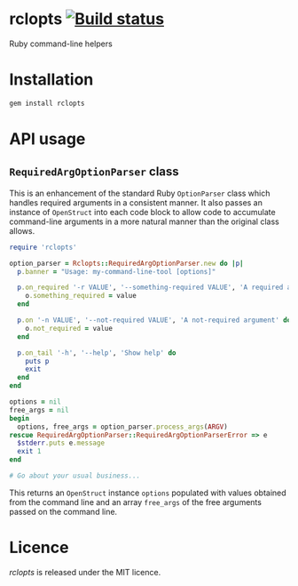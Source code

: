 # rclopts [![Build status](https://travis-ci.org/rcook/rclopts.png)](https://travis-ci.org/rcook/rclopts)

Ruby command-line helpers

# Installation

```bash
gem install rclopts
```

# API usage

## `RequiredArgOptionParser` class

This is an enhancement of the standard Ruby `OptionParser` class which handles
required arguments in a consistent manner. It also passes an instance of
`OpenStruct` into each code block to allow code to accumulate command-line
arguments in a more natural manner than the original class allows.

```ruby
require 'rclopts'

option_parser = Rclopts::RequiredArgOptionParser.new do |p|
  p.banner = "Usage: my-command-line-tool [options]"

  p.on_required '-r VALUE', '--something-required VALUE', 'A required argument' do |o, value|
    o.something_required = value
  end

  p.on '-n VALUE', '--not-required VALUE', 'A not-required argument' do |o, value|
    o.not_required = value
  end

  p.on_tail '-h', '--help', 'Show help' do
    puts p
    exit
  end
end

options = nil
free_args = nil
begin
  options, free_args = option_parser.process_args(ARGV)
rescue RequiredArgOptionParser::RequiredArgOptionParserError => e
  $stderr.puts e.message
  exit 1
end

# Go about your usual business...
```

This returns an `OpenStruct` instance `options` populated with values obtained
from the command line and an array `free_args` of the free arguments passed on
the command line.

# Licence

_rclopts_ is released under the MIT licence.
